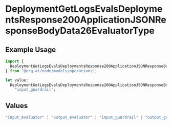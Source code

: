 # DeploymentGetLogsEvalsDeploymentsResponse200ApplicationJSONResponseBodyData26EvaluatorType

## Example Usage

```typescript
import {
  DeploymentGetLogsEvalsDeploymentsResponse200ApplicationJSONResponseBodyData26EvaluatorType,
} from "@orq-ai/node/models/operations";

let value:
  DeploymentGetLogsEvalsDeploymentsResponse200ApplicationJSONResponseBodyData26EvaluatorType =
    "input_guardrail";
```

## Values

```typescript
"input_evaluator" | "output_evaluator" | "input_guardrail" | "output_guardrail"
```